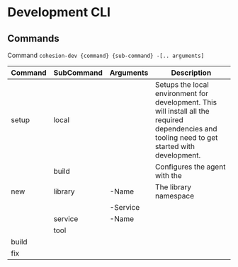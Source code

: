 # Development CLI




## Commands 

Command `cohesion-dev {command} {sub-command} -[.. arguments]`

| Command | SubCommand | Arguments | Description                                                                                                                                     |
| ------- | ---------- | --------- | ----------------------------------------------------------------------------------------------------------------------------------------------- |
| setup   | local      |           | Setups the local environment for development. This will install all the required dependencies and tooling need to get started with development. |
|         | build      |           | Configures the agent with the                                                                                                                   |
| new     | library    | -Name     | The library namespace                                                                                                                           |
|         |            | -Service  |                                                                                                                                                 |
|         | service    | -Name     |                                                                                                                                                 |
|         | tool       |           |                                                                                                                                                 |
| build   |            |           |                                                                                                                                                 |
| fix     |            |           |                                                                                                                                                 |
